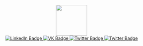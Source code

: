<!--
**cicwak/cicwak** is a ✨ _special_ ✨ repository because its `README.md` (this file) appears on your GitHub profile.

Here are some ideas to get you started:

- 🔭 I’m currently working on ...
- 🌱 I’m currently learning ...
- 👯 I’m looking to collaborate on ...
- 🤔 I’m looking for help with ...
- 💬 Ask me about ...
- 📫 How to reach me: ...
- 😄 Pronouns: ...
- ⚡ Fun fact: ...
-->
<div id="header" align="center">
  <img src="https://media.giphy.com/media/M9gbBd9nbDrOTu1Mqx/giphy.gif" width="100"/>
</div>

<div id="badges" align="center">
  <a href="https://www.linkedin.com/in/konstantin-ponomarew-5b393a240/">
    <img src="https://img.shields.io/badge/LinkedIn-blue?style=for-the-badge&logo=linkedin&logoColor=white" alt="LinkedIn Badge"/>
  </a>
  <a href="https://vk.com/id380320460">
    <img src="https://img.shields.io/badge/VK-white?style=for-the-badge&logo=vk&logoColor=blue" alt="VK Badge"/>
  </a>
  <a href="https://t.me/cicwak1">
    <img src="https://img.shields.io/badge/telegram-blue?style=for-the-badge&logo=telegram&logoColor=white" alt="Twitter Badge"/>
  </a>
  <a href="https://gitlab.com/cicwak">
    <img src="https://img.shields.io/badge/gitlab-gray?style=for-the-badge&logo=gitlab&logoColor=orange" alt="Twitter Badge"/>
  </a>
  
</div>
